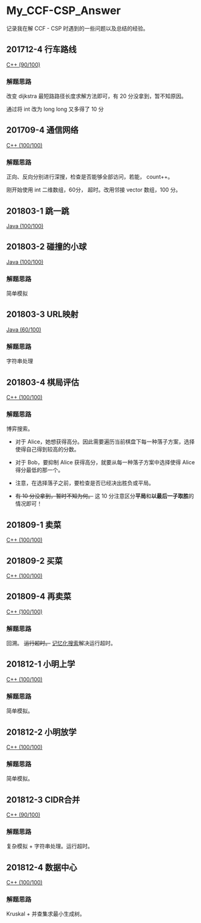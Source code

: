 # My_CCF-CSP_Answer
记录我在解 CCF - CSP 时遇到的一些问题以及总结的经验。

## 201712-4 行车路线

[C++ (90/100)](https://github.com/Heliovic/My_CCF-CSP_Answer/blob/master/201712/20171204/main.cpp)

### 解题思路

改变 dijkstra 最短路路径长度求解方法即可，有 20 分没拿到，暂不知原因。

通过将 int 改为 long long 又多得了 10 分

## 201709-4 通信网络

[C++ (100/100)](https://github.com/Heliovic/My_CCF-CSP_Answer/blob/master/201709/20170904/main.cpp)

### 解题思路

正向、反向分别进行深搜，检查是否能够全部访问，若能， count++。

刚开始使用 int 二维数组，60分， 超时。改用邻接 vector 数组，100 分。

## 201803-1 跳一跳

[Java (100/100)](https://github.com/Heliovic/My_CCF-CSP_Answer/blob/master/201803/20180301/Main.java)

## 201803-2 碰撞的小球

[Java (100/100)](https://github.com/Heliovic/My_CCF-CSP_Answer/blob/master/201803/20180302/Main.java)

### 解题思路

简单模拟

## 201803-3 URL映射

[Java (60/100)](https://github.com/Heliovic/My_CCF-CSP_Answer/blob/master/201803/20180303/Main.java)

### 解题思路

字符串处理

## 201803-4 棋局评估

[C++ (100/100)](https://github.com/Heliovic/My_CCF-CSP_Answer/blob/master/201803/20180304/main.cpp)

### 解题思路

博弈搜索。

* 对于 Alice，她想获得高分。因此需要遍历当前棋盘下每一种落子方案，选择使得自己得到较高的分数。

* 对于 Bob，要抑制 Alice 获得高分，就要从每一种落子方案中选择使得 Alice 得分最低的那一个。

* 注意，在选择落子之前，要检查是否已经决出胜负或平局。

* ~~有 10 分没拿到，暂时不知为何。~~ 这 10 分注意区分**平局**和**以最后一子取胜**的情况即可！

## 201809-1 卖菜

[C++ (100/100)](https://github.com/Heliovic/My_CCF-CSP_Answer/blob/master/201809/20180901/main.cpp)

## 201809-2 买菜

[C++ (100/100)](https://github.com/Heliovic/My_CCF-CSP_Answer/blob/master/201809/20181202/main.cpp)

## 201809-4 再卖菜

[C++ (100/100)](https://github.com/Heliovic/My_CCF-CSP_Answer/blob/master/201809/20181204/main.cpp)

### 解题思路

回溯。 ~~运行超时。~~ [记忆化搜索](https://github.com/Heliovic/My_CCF-CSP_Answer/blob/master/201809/20181204/main.cpp#L24)解决运行超时。

## 201812-1 小明上学

[C++ (100/100)](https://github.com/Heliovic/My_CCF-CSP_Answer/blob/master/201812/20181201/main.cpp)

### 解题思路

简单模拟。

## 201812-2 小明放学

[C++ (100/100)](https://github.com/Heliovic/My_CCF-CSP_Answer/blob/master/201812/20181202/main.cpp)

### 解题思路

简单模拟。

## 201812-3 CIDR合并

[C++ (90/100)](https://github.com/Heliovic/My_CCF-CSP_Answer/blob/master/201812/20181203/main.cpp)

### 解题思路

复杂模拟 + 字符串处理。运行超时。

## 201812-4 数据中心

[C++ (100/100)](https://github.com/Heliovic/My_CCF-CSP_Answer/blob/master/201812/20181204/main.cpp)

### 解题思路

Kruskal + 并查集求最小生成树。
